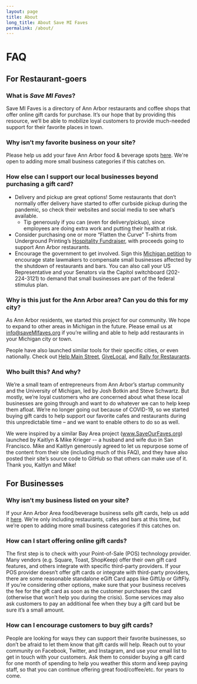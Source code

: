 ```yaml
---
layout: page
title: About
long_title: About Save MI Faves
permalink: /about/
---
```


# FAQ
## For Restaurant-goers
### What is *Save MI Faves*?
Save MI Faves is a directory of Ann Arbor restaurants and coffee shops that offer online gift cards for purchase. It’s our hope that by providing this resource, we’ll be able to mobilize loyal customers to provide much-needed support for their favorite places in town.

### Why isn’t my favorite business on your site?
Please help us add your fave Ann Arbor food & beverage spots [here](https://docs.google.com/spreadsheets/d/1m5UZO8mAQ2mk0qqyTDBEHW4gVBRfFkZrwa74KeJeS8U/edit?usp=sharing). We're open to adding more small business categories if this catches on.

### How else can I support our local businesses beyond purchasing a gift card?

*	Delivery and pickup are great options! Some restaurants that don’t normally offer delivery have started to offer curbside pickup during the pandemic, so check their websites and social media to see what’s available.
    *	Tip generously if you can (even for delivery/pickup), since employees are doing extra work and putting their health at risk.
*	Consider purchasing one or more “Flatten the Curve” T-shirts from Underground Printing’s [Hospitality Fundraiser](https://pogo.undergroundshirts.com/collections/ann-arbor-hospitality-fundraiser?aff=22), with proceeds going to support Ann Arbor restaurants.
*	Encourage the government to get involved. Sign this [Michigan petition](https://www.change.org/p/michigan-state-house-compensate-michigan-small-business-owners?original_footer_petition_id=20311463&algorithm=promoted&source_location=petition_footer&grid_position=11&pt=AVBldGl0aW9uABulPgEAAAAAXm%2FKuNQejk01MTI0YmMyMA%3D%3D) to encourage state lawmakers to compensate small businesses affected by the shutdown of restaurants and bars. You can also call your US Representative and your Senators via the Capitol switchboard (202-224-3121) to demand that small businesses are part of the federal stimulus plan.

### Why is this just for the Ann Arbor area? Can you do this for my city?
As Ann Arbor residents, we started this project for our community. We hope to expand to other areas in Michigan in the future. Please email us at info@saveMIfaves.org if you’re willing and able to help add restaurants in your Michigan city or town.

People have also launched similar tools for their specific cities, or even nationally. Check out [Help Main Street](https://helpmainstreet.com/), [GiveLocal](https://givelocal.co/), and [Rally for Restaurants](https://rallyforrestaurants.com/).

### Who built this? And why?
We’re a small team of entrepreneurs from Ann Arbor’s startup community and the University of Michigan, led by Josh Botkin and Steve Schwartz. But mostly, we’re loyal customers who are concerned about what these local businesses are going through and want to do whatever we can to help keep them afloat. We’re no longer going out because of COVID-19, so we started buying gift cards to help support our favorite cafes and restaurants during this unpredictable time – and we want to enable others to do so as well.

We were inspired by a similar Bay Area project (www.SaveOurFaves.org) launched by Kaitlyn & Mike Krieger -- a husband and wife duo in San Francisco. Mike and Kaitlyn generously agreed to let us repurpose some of the content from their site (including much of this FAQ), and they have also posted their site’s source code to GitHub so that others can make use of it. Thank you, Kaitlyn and Mike!

## For Businesses
### Why isn’t my business listed on your site?
If your Ann Arbor Area food/beverage business sells gift cards, help us add it [here](https://docs.google.com/spreadsheets/d/1m5UZO8mAQ2mk0qqyTDBEHW4gVBRfFkZrwa74KeJeS8U/edit?usp=sharing). We're only including restaurants, cafes and bars at this time, but we’re open to adding more small business categories if this catches on.

### How can I start offering online gift cards?
The first step is to check with your Point-of-Sale (POS) technology provider. Many vendors (e.g. Square, Toast, ShopKeep) offer their own gift card features, and others integrate with specific third-party providers. If your POS provider doesn’t offer gift cards or integrate with third-party providers, there are some reasonable standalone eGift Card apps like GiftUp or GiftFly. If you’re considering other options, make sure that your business receives the fee for the gift card as soon as the customer purchases the card (otherwise that won’t help you during the crisis). Some services may also ask customers to pay an additional fee when they buy a gift card but be sure it’s a small amount.

### How can I encourage customers to buy gift cards?
People are looking for ways they can support their favorite businesses, so don’t be afraid to let them know that gift cards will help. Reach out to your community on Facebook, Twitter, and Instagram, and use your email list to get in touch with your customers. Ask them to consider buying a gift card for one month of spending to help you weather this storm and keep paying staff, so that you can continue offering great food/coffee/etc. for years to come.
